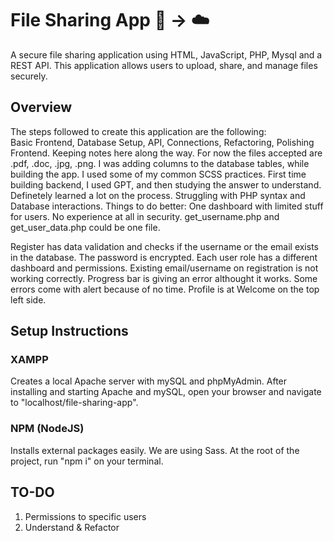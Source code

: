 # File Sharing App :page_facing_up: → :cloud:

A secure file sharing application using HTML, JavaScript, PHP, Mysql and a REST API. This application allows users to upload, share, and manage files securely.

## Overview

The steps followed to create this application are the following: <br>
Basic Frontend, Database Setup, API, Connections, Refactoring, Polishing Frontend.
Keeping notes here along the way.
For now the files accepted are .pdf, .doc, .jpg, .png.
I was adding columns to the database tables, while building the app.
I used some of my common SCSS practices.
First time building backend, I used GPT, and then studying the answer to understand. Definetely learned a lot on the process.
Struggling with PHP syntax and Database interactions.
Things to do better: One dashboard with limited stuff for users.
No experience at all in security.
get_username.php and get_user_data.php could be one file.

Register has data validation and checks if the username or the email exists in the database.
The password is encrypted.
Each user role has a different dashboard and permissions.
Existing email/username on registration is not working correctly.
Progress bar is giving an error althought it works.
Some errors come with alert because of no time.
Profile is at Welcome on the top left side.

## Setup Instructions

### XAMPP

Creates a local Apache server with mySQL and phpMyAdmin. After installing and starting Apache and mySQL, open your browser and navigate to "localhost/file-sharing-app".

### NPM (NodeJS)

Installs external packages easily. We are using Sass. At the root of the project, run "npm i" on your terminal.

## TO-DO

1. Permissions to specific users
2. Understand & Refactor
